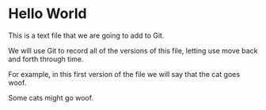 # Hello World

This is a text file that we are going to add to Git.

We will use Git to record all of the versions of this file,
letting use move back and forth through time.

For example, in this first version of the file we
will say that the cat goes woof.

Some cats might go woof.
